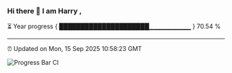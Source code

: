### Hi there 👋 I am Harry , 

⏳ Year progress { █████████████████████▁▁▁▁▁▁▁▁▁ } 70.54 %

---

⏰ Updated on Mon, 15 Sep 2025 10:58:23 GMT

![Progress Bar CI](https://github.com/duykhang68/duykhang68/workflows/Progress%20Bar%20CI/badge.svg)
